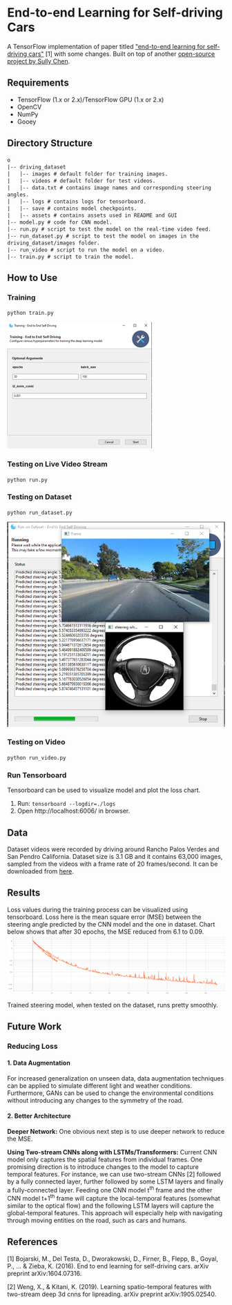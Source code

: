 # End-to-end Learning for Self-driving Cars
A TensorFlow implementation of paper titled ["end-to-end learning for self-driving cars"](https://arxiv.org/pdf/1604.07316.pdf) 
[1] with some changes. Built on top of another [open-source project by Sully Chen](https://github.com/SullyChen/Autopilot-TensorFlow).

## Requirements
- TensorFlow (1.x or 2.x)/TensorFlow GPU (1.x or 2.x)
- OpenCV
- NumPy
- Gooey

## Directory Structure
````
o
|-- driving_dataset
|   |-- images # default folder for training images.
|   |-- videos # default folder for test videos.
|   |-- data.txt # contains image names and corresponding steering angles. 
|   |-- logs # contains logs for tensorboard.
|   |-- save # contains model checkpoints.
|   |-- assets # contains assets used in README and GUI
|-- model.py # code for CNN model. 
|-- run.py # script to test the model on the real-time video feed.
|-- run_dataset.py # script to test the model on images in the driving_dataset/images folder.
|-- run_video # script to run the model on a video.
|-- train.py # script to train the model.
````

## How to Use
### Training
`python train.py`

![](./assets/docimgs/training_gui.png)
### Testing on Live Video Stream
`python run.py`

### Testing on Dataset
`python run_dataset.py`

![](./assets/docimgs/testing_gui.png)
### Testing on Video
`python run_video.py`
### Run Tensorboard 
Tensorboard can be used to visualize model and plot the loss chart.
1. Run: `tensorboard --logdir=./logs`
2. Open http://localhost:6006/ in browser.

## Data
Dataset videos were recorded by driving around Rancho Palos Verdes and San Pendro 
California. Dataset size is 3.1 GB and it contains 63,000 images, sampled from the videos with a 
frame rate of 20 frames/second. It can be downloaded from [here](https://github.com/SullyChen/driving-datasets).

## Results
Loss values during the training process can be visualized using tensorboard. Loss here is the mean square error (MSE) 
between the steering angle predicted by the CNN model and the one in dataset. Chart below shows that after 30 epochs, 
the MSE reduced from 6.1 to 0.09.
![Loss Plot](./assets/docimgs/lossplot.png)

Trained steering model, when tested on the dataset, runs pretty smoothly.

## Future Work
### Reducing Loss
#### 1. Data Augmentation
For increased generalization on unseen data, data augmentation techniques can be applied to 
simulate different light and weather conditions. Furthermore, GANs can be used to change the 
environmental conditions without introducing any changes to the symmetry of the road.

#### 2. Better Architecture
**Deeper Network:**
One obvious next step is to use deeper network to reduce the MSE. 

**Using Two-stream CNNs along with LSTMs/Transformers:**
Current CNN model only captures the spatial features from individual frames. 
One promising direction is to introduce changes to the model to capture temporal features. For instance, we can use 
two-stream CNNs [2] followed by a fully connected layer, further followed by some LSTM layers and finally a 
fully-connected layer. Feeding one CNN model t<sup>th</sup> frame and the other CNN model t+1<sup>th</sup> 
frame will capture the local-temporal features (somewhat similar to the optical flow) 
and the following LSTM layers will capture the global-temporal features. This approach will especially help with navigating 
through moving entities on the road, such as 
cars and humans.

## References
[1] Bojarski, M., Del Testa, D., Dworakowski, D., Firner, B., Flepp, B., Goyal, P., ... & Zieba, K. 
(2016). End to end learning for self-driving cars. arXiv preprint arXiv:1604.07316.

[2] Weng, X., & Kitani, K. (2019). Learning spatio-temporal features with two-stream deep 3d 
cnns for lipreading. arXiv preprint arXiv:1905.02540.
